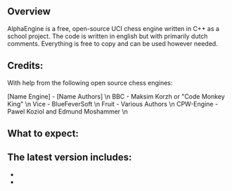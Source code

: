 ## Overview

AlphaEngine is a free, open-source UCI chess engine written in C++ as a school project. The code is written in english but with primarily dutch comments. Everything is free to copy and can be used however needed.

## Credits:
With help from the following open source chess engines:

[Name Engine] - [Name Authors] \n
BBC           - Maksim Korzh or "Code Monkey King" \n
Vice          - BlueFeverSoft \n
Fruit         - Various Authors \n
CPW-Engine    - Pawel Koziol and Edmund Moshammer \n

## What to expect:
The latest version includes:
- 
- 
- 
